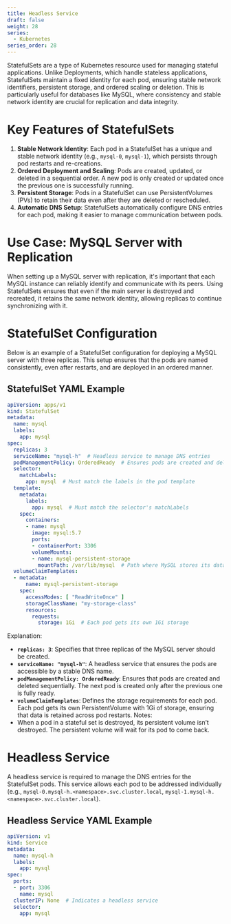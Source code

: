 ```yaml
---
title: Headless Service
draft: false
weight: 28
series:
  - Kubernetes
series_order: 28
---
```

StatefulSets are a type of Kubernetes resource used for managing stateful applications. Unlike Deployments, which handle stateless applications, StatefulSets maintain a fixed identity for each pod, ensuring stable network identifiers, persistent storage, and ordered scaling or deletion. This is particularly useful for databases like MySQL, where consistency and stable network identity are crucial for replication and data integrity.
# Key Features of StatefulSets
1. **Stable Network Identity**: Each pod in a StatefulSet has a unique and stable network identity (e.g., `mysql-0`, `mysql-1`), which persists through pod restarts and re-creations.
2. **Ordered Deployment and Scaling**: Pods are created, updated, or deleted in a sequential order. A new pod is only created or updated once the previous one is successfully running.
3. **Persistent Storage**: Pods in a StatefulSet can use PersistentVolumes (PVs) to retain their data even after they are deleted or rescheduled.
4. **Automatic DNS Setup**: StatefulSets automatically configure DNS entries for each pod, making it easier to manage communication between pods.
# Use Case: MySQL Server with Replication
When setting up a MySQL server with replication, it's important that each MySQL instance can reliably identify and communicate with its peers. Using StatefulSets ensures that even if the main server is destroyed and recreated, it retains the same network identity, allowing replicas to continue synchronizing with it.
# StatefulSet Configuration
Below is an example of a StatefulSet configuration for deploying a MySQL server with three replicas. This setup ensures that the pods are named consistently, even after restarts, and are deployed in an ordered manner.
## StatefulSet YAML Example
```yaml
apiVersion: apps/v1
kind: StatefulSet
metadata:
  name: mysql
  labels:
    app: mysql
spec:
  replicas: 3
  serviceName: "mysql-h"  # Headless service to manage DNS entries
  podManagementPolicy: OrderedReady  # Ensures pods are created and deleted in order
  selector:
    matchLabels:
      app: mysql  # Must match the labels in the pod template
  template:
    metadata:
      labels:
        app: mysql  # Must match the selector's matchLabels
    spec:
      containers:
      - name: mysql
        image: mysql:5.7
        ports:
        - containerPort: 3306
        volumeMounts:
        - name: mysql-persistent-storage
          mountPath: /var/lib/mysql  # Path where MySQL stores its data
  volumeClaimTemplates:
  - metadata:
      name: mysql-persistent-storage
    spec:
      accessModes: [ "ReadWriteOnce" ]
      storageClassName: "my-storage-class"
      resources:
        requests:
          storage: 1Gi  # Each pod gets its own 1Gi storage
```
Explanation:
- **`replicas: 3`**: Specifies that three replicas of the MySQL server should be created.
- **`serviceName: "mysql-h"`**: A headless service that ensures the pods are accessible by a stable DNS name.
- **`podManagementPolicy: OrderedReady`**: Ensures that pods are created and deleted sequentially. The next pod is created only after the previous one is fully ready.
- **`volumeClaimTemplates`**: Defines the storage requirements for each pod. Each pod gets its own PersistentVolume with 1Gi of storage, ensuring that data is retained across pod restarts.
Notes:
- When a pod in a stateful set is destroyed, its persistent volume isn’t destroyed. The persistent volume will wait for its pod to come back.
# Headless Service
A headless service is required to manage the DNS entries for the StatefulSet pods. This service allows each pod to be addressed individually (e.g., `mysql-0.mysql-h.<namespace>.svc.cluster.local`, `mysql-1.mysql-h.<namespace>.svc.cluster.local`).
## Headless Service YAML Example
```yaml
apiVersion: v1
kind: Service
metadata:
  name: mysql-h
  labels:
    app: mysql
spec:
  ports:
  - port: 3306
    name: mysql
  clusterIP: None  # Indicates a headless service
  selector:
    app: mysql
```